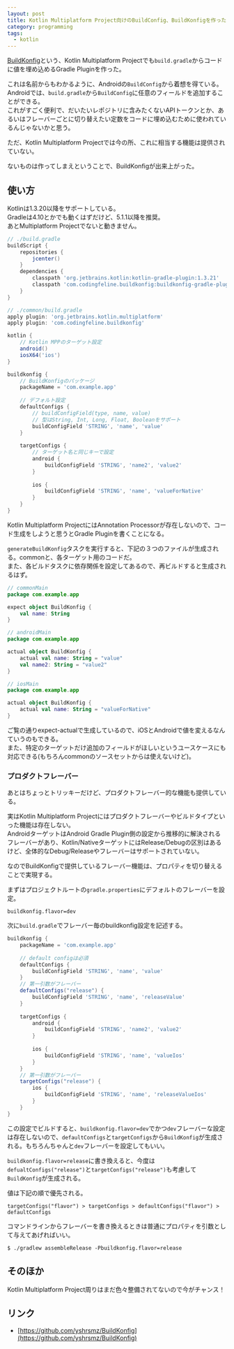 ```yaml
---
layout: post
title: Kotlin Multiplatform Project向けのBuildConfig、BuildKonfigを作った
category: programming
tags:
  - kotlin
---
```


[BuildKonfig](https://github.com/yshrsmz/BuildKonfig)という、Kotlin Multiplatform Projectでも`build.gradle`からコードに値を埋め込めるGradle Pluginを作った。

これは名前からもわかるように、Androidの`BuildConfig`から着想を得ている。  
Androidでは、`build.gradle`から`BuildConfig`に任意のフィールドを追加することができる。  
これがすごく便利で、だいたいレポジトリに含みたくないAPIトークンとか、あるいはフレーバーごとに切り替えたい定数をコードに埋め込むために使われているんじゃないかと思う。

ただ、Kotlin Multiplatform Projectでは今の所、これに相当する機能は提供されていない。

ないものは作ってしまえということで、BuildKonfigが出来上がった。


## 使い方

Kotlinは1.3.20以降をサポートしている。  
Gradleは4.10とかでも動くはずだけど、5.1.1以降を推奨。  
あとMultiplatform Projectでないと動きません。


```gradle
// ./build.gradle
buildScript {
    repositories {
        jcenter()
    }
    dependencies {
        classpath 'org.jetbrains.kotlin:kotlin-gradle-plugin:1.3.21'
        classpath 'com.codingfeline.buildkonfig:buildkonfig-gradle-plugin:0.3.1'
    }
}
```


```gradle
// ./common/build.gradle
apply plugin: 'org.jetbrains.kotlin.multiplatform'
apply plugin: 'com.codingfeline.buildkonfig'

kotlin {
    // Kotlin MPPのターゲット設定
    android()
    iosX64('ios')
}

buildkonfig {
    // BuildKonfigのパッケージ
    packageName = 'com.example.app'
    
    // デフォルト設定
    defaultConfigs {
        // buildConfigField(type, name, value)
        // 型はString, Int, Long, Float, Booleanをサポート
        buildConfigField 'STRING', 'name', 'value'
    }
    
    targetConfigs {
        // ターゲット名と同じキーで設定
        android {
            buildConfigField 'STRING', 'name2', 'value2'
        }
        
        ios {
            buildConfigField 'STRING', 'name', 'valueForNative'
        }
    }
}
```

Kotlin Multiplatform ProjectにはAnnotation Processorが存在しないので、コード生成をしようと思うとGradle Pluginを書くことになる。

`generateBuildKonfig`タスクを実行すると、下記の３つのファイルが生成される。commonと、各ターゲット用のコードだ。  
また、各ビルドタスクに依存関係を設定してあるので、再ビルドすると生成されるはず。

```kotlin
// commonMain
package com.example.app

expect object BuildKonfig {
    val name: String
}
```

```kotlin
// androidMain
package com.example.app

actual object BuildKonfig {
    actual val name: String = "value"
    val name2: String = "value2"
}
```

```kotlin
// iosMain
package com.example.app

actual object BuildKonfig {
    actual val name: String = "valueForNative"
}
```

ご覧の通りexpect-actualで生成しているので、iOSとAndroidで値を変えるなんていうのもできる。  
また、特定のターゲットだけ追加のフィールドがほしいというユースケースにも対応できる(もちろんcommonのソースセットからは使えないけど)。

### プロダクトフレーバー
あとはちょっとトリッキーだけど、プロダクトフレーバー的な機能も提供している。  

実はKotlin Multiplatform Projectにはプロダクトフレーバーやビルドタイプといった機能は存在しない。  
AndroidターゲットはAndroid Gradle Plugin側の設定から推移的に解決されるフレーバーがあり、Kotlin/NativeターゲットにはRelease/Debugの区別はあるけど、全体的なDebug/Releaseやフレーバーはサポートされていない。

なのでBuildKonfigで提供しているフレーバー機能は、プロパティを切り替えることで実現する。

まずはプロジェクトルートの`gradle.properties`にデフォルトのフレーバーを設定。

```
buildkonfig.flavor=dev
```

次に`build.gradle`でフレーバー毎のbuildkonfig設定を記述する。

```gradle
buildkonfig {
    packageName = 'com.example.app'
    
    // default configは必須
    defaultConfigs {
        buildConfigField 'STRING', 'name', 'value'
    }
    // 第一引数がフレーバー
    defaultConfigs("release") {
        buildConfigField 'STRING', 'name', 'releaseValue'
    }
    
    targetConfigs {
        android {
            buildConfigField 'STRING', 'name2', 'value2'
        }
        
        ios {
            buildConfigField 'STRING', 'name', 'valueIos'
        }
    }
    // 第一引数がフレーバー
    targetConfigs("release") {
        ios {
            buildConfigField 'STRING', 'name', 'releaseValueIos'
        }
    }
}
```

この設定でビルドすると、`buildkonfig.flavor=dev`でかつ`dev`フレーバーな設定は存在しないので、`defaultConfigs`と`targetConfigs`から`BuildKonfig`が生成される。もちろんちゃんと`dev`フレーバーを設定してもいい。

`buildkonfig.flavor=release`に書き換えると、今度は`defualtConfigs("release")`と`targetConfigs("release")`も考慮して`BuildKonfig`が生成される。

値は下記の順で優先される。

```
targetConfigs("flavor") > targetConfigs > defaultConfigs("flavor") > defaultConfigs
```

コマンドラインからフレーバーを書き換えるときは普通にプロパティを引数として与えてあげればいい。

```
$ ./gradlew assembleRelease -Pbuildkonfig.flavor=release
```


## そのほか

Kotlin Multiplatform Project周りはまだ色々整備されてないので今がチャンス！

## リンク

- [https://github.com/yshrsmz/BuildKonfig](https://github.com/yshrsmz/BuildKonfig)
